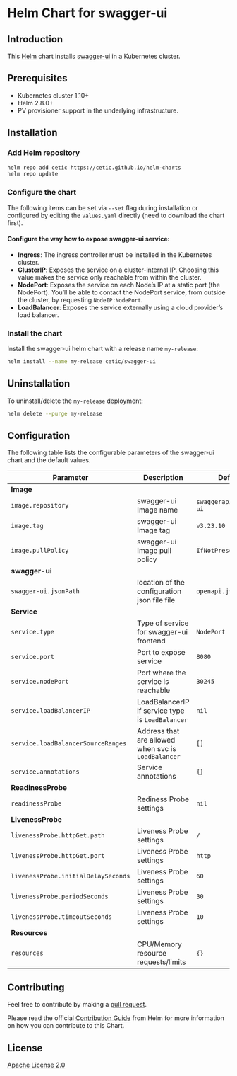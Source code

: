 # Helm Chart for swagger-ui

<!-- [![CircleCI](https://circleci.com/gh/cetic/helm-swagger-ui.svg?style=svg)](https://circleci.com/gh/cetic/helm-swagger-ui/tree/master) [![License](https://img.shields.io/badge/License-Apache%202.0-blue.svg)](https://opensource.org/licenses/Apache-2.0) ![version](https://img.shields.io/github/tag/cetic/helm-swagger-ui.svg?label=release) -->

## Introduction

This [Helm](https://github.com/kubernetes/helm) chart installs [swagger-ui](https://github.com/swagger-ui-api/swagger-ui) in a Kubernetes cluster.

## Prerequisites

- Kubernetes cluster 1.10+
- Helm 2.8.0+
- PV provisioner support in the underlying infrastructure.

## Installation

### Add Helm repository

```bash
helm repo add cetic https://cetic.github.io/helm-charts
helm repo update
```

### Configure the chart

The following items can be set via `--set` flag during installation or configured by editing the `values.yaml` directly (need to download the chart first).

#### Configure the way how to expose swagger-ui service:

- **Ingress**: The ingress controller must be installed in the Kubernetes cluster.
- **ClusterIP**: Exposes the service on a cluster-internal IP. Choosing this value makes the service only reachable from within the cluster.
- **NodePort**: Exposes the service on each Node’s IP at a static port (the NodePort). You’ll be able to contact the NodePort service, from outside the cluster, by requesting `NodeIP:NodePort`.
- **LoadBalancer**: Exposes the service externally using a cloud provider’s load balancer.


### Install the chart

Install the swagger-ui helm chart with a release name `my-release`:

```bash
helm install --name my-release cetic/swagger-ui
```

## Uninstallation

To uninstall/delete the `my-release` deployment:

```bash
helm delete --purge my-release
```

## Configuration

The following table lists the configurable parameters of the swagger-ui chart and the default values.

| Parameter                                                                   | Description                                                                                                        | Default                         |
| --------------------------------------------------------------------------- | -------------------------------------------------------------------------------------------------------------------| ------------------------------- |
| **Image**                                                                   |
| `image.repository`                                                          | swagger-ui Image name                                                                                                 | `swaggerapi/swagger-ui`                |
| `image.tag`                                                                 | swagger-ui Image tag                                                                                                  | `v3.23.10`                          |
| `image.pullPolicy`                                                          | swagger-ui Image pull policy                                                                                          | `IfNotPresent`                  |
| **swagger-ui**                                                                 |
| `swagger-ui.jsonPath`                                                          | location of the configuration json file file                                                                                                 | `openapi.json`          |
| **Service**                                                                 |
| `service.type`                                                              | Type of service for swagger-ui frontend                                                                               | `NodePort`                  |
| `service.port`                                                              | Port to expose service                                                                                             | `8080`                            |
| `service.nodePort`                                                           | Port where the service is reachable                                                       | `30245`                           |
| `service.loadBalancerIP`                                                    | LoadBalancerIP if service type is `LoadBalancer`                                                                   | `nil`                           |
| `service.loadBalancerSourceRanges`                                          | Address that are allowed when svc is `LoadBalancer`                                                                | `[]`                            |
| `service.annotations`                                                       | Service annotations                                                                                                | `{}`                            |
| **ReadinessProbe**                                                          |
| `readinessProbe`                                                            | Rediness Probe settings                                                                                            | `nil`                           |
| **LivenessProbe**                                                           |
| `livenessProbe.httpGet.path`                                                             | Liveness Probe settings                                                                                            | `/`                           |
| `livenessProbe.httpGet.port`                                                             | Liveness Probe settings                                                                                            | `http`                           |
| `livenessProbe.initialDelaySeconds`                                                             | Liveness Probe settings                                                                                            | `60`                           |
| `livenessProbe.periodSeconds`                                                             | Liveness Probe settings                                                                                            | `30`                           |
| `livenessProbe.timeoutSeconds`                                                             | Liveness Probe settings                                                                                            | `10`                           |
| **Resources**                                                               |
| `resources`                                                                 | CPU/Memory resource requests/limits                                                                                | `{}`                            |


## Contributing

Feel free to contribute by making a [pull request](https://github.com/cetic/helm-swagger-ui/pull/new/master).

Please read the official [Contribution Guide](https://github.com/helm/charts/blob/master/CONTRIBUTING.md) from Helm for more information on how you can contribute to this Chart.

## License

[Apache License 2.0](/LICENSE.md)
